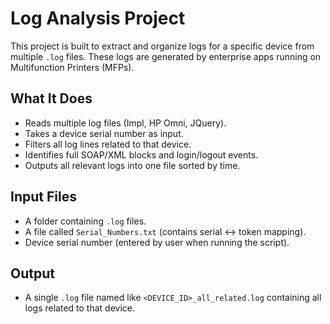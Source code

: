 # Log Analysis Project

This project is built to extract and organize logs for a specific device from multiple `.log` files. These logs are generated by enterprise apps running on Multifunction Printers (MFPs).

##  What It Does

- Reads multiple log files (Impl, HP Omni, JQuery).
- Takes a device serial number as input.
- Filters all log lines related to that device.
- Identifies full SOAP/XML blocks and login/logout events.
- Outputs all relevant logs into one file sorted by time.

##  Input Files

- A folder containing `.log` files.
- A file called `Serial_Numbers.txt` (contains serial ↔ token mapping).
- Device serial number (entered by user when running the script).

## Output

- A single `.log` file named like `<DEVICE_ID>_all_related.log` containing all logs related to that device.
